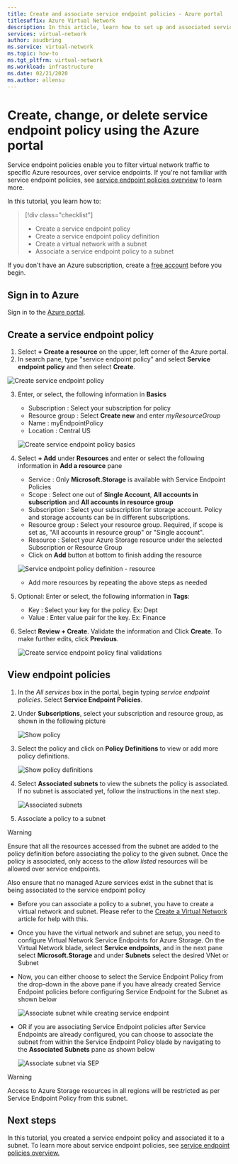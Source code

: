 ```yaml
---
title: Create and associate service endpoint policies - Azure portal
titlesuffix: Azure Virtual Network
description: In this article, learn how to set up and associated service endpoint policies using the Azure portal.
services: virtual-network
author: asudbring
ms.service: virtual-network
ms.topic: how-to
ms.tgt_pltfrm: virtual-network
ms.workload: infrastructure
ms.date: 02/21/2020
ms.author: allensu
---
```


# Create, change, or delete service endpoint policy using the Azure portal

Service endpoint policies enable you to filter virtual network traffic to specific Azure resources, over service endpoints. If you're not familiar with service endpoint policies, see [service endpoint policies overview](virtual-network-service-endpoint-policies-overview.md) to learn more.

 In this tutorial, you learn how to:

> [!div class="checklist"]
> * Create a service endpoint policy
> * Create a service endpoint policy definition
> * Create a virtual network with a subnet
> * Associate a service endpoint policy to a subnet

If you don't have an Azure subscription, create a [free account](https://azure.microsoft.com/free/?WT.mc_id=A261C142F) before you begin.

## Sign in to Azure 

Sign in to the [Azure portal](https://portal.azure.com).

## Create a service endpoint policy

1. Select **+ Create a resource** on the upper, left corner of the Azure portal.
2. In search pane, type "service endpoint policy" and select **Service endpoint policy** and then select **Create**.

![Create service endpoint policy](./media/virtual-network-service-endpoint-policies-portal/create-sep-resource.png)

3. Enter, or select, the following information in **Basics** 

   - Subscription   : Select your subscription for policy
   - Resource group : Select **Create new** and enter *myResourceGroup*
   - Name           : myEndpointPolicy
   - Location       : Central US
 
   ![Create service endpoint policy basics](./media/virtual-network-service-endpoint-policies-portal/create-sep-basics.png)

4. Select **+ Add** under **Resources** and enter or select the following information in **Add a resource** pane

   - Service        : Only **Microsoft.Storage** is available with Service Endpoint Policies
   - Scope          : Select one out of **Single Account**, **All accounts in  subscription** and **All accounts in resource group**
   - Subscription   : Select your subscription for storage account. Policy and storage accounts can be in different subscriptions.
   - Resource group : Select your resource group. Required, if  scope is set as, "All accounts in resource group" or "Single account".  
   - Resource       : Select your Azure Storage resource under the selected Subscription or Resource Group
   - Click on **Add** button at bottom to finish adding the resource

   ![Service endpoint policy definition - resource](./media/virtual-network-service-endpoint-policies-portal/create-sep-add-resource.png)

   - Add more resources by repeating the above steps as needed

5. Optional: Enter or select, the following information in **Tags**:
   
   - Key     : Select your key for the policy. Ex: Dept     
   - Value   : Enter value pair for the key. Ex: Finance

6. Select **Review + Create**. Validate the information and Click **Create**. To make further edits, click **Previous**. 

   ![Create service endpoint policy final validations](./media/virtual-network-service-endpoint-policies-portal/create-sep-review-create.png)
  
## View endpoint policies 

1. In the *All services* box in the portal, begin typing *service endpoint policies*. Select **Service Endpoint Policies**.
2. Under **Subscriptions**, select your subscription and resource group, as shown in the following picture

   ![Show policy](./media/virtual-network-service-endpoint-policies-portal/sep-view.png)
       
3. Select the policy and click on **Policy Definitions** to view or add more policy definitions.

   ![Show policy definitions](./media/virtual-network-service-endpoint-policies-portal/sep-policy-definition.png)

4. Select **Associated subnets** to view the subnets the policy is associated. If no subnet is associated yet, follow the instructions in the next step.

   ![Associated subnets](./media/virtual-network-service-endpoint-policies-portal/sep-associated-subnets.png)
 
5. Associate a policy to a subnet

>[!WARNING] 
> Ensure that all the resources accessed from the subnet are added to the policy definition before associating the policy to the given subnet. Once the policy is associated, only access to the *allow listed* resources will be allowed over service endpoints. 
>
> Also ensure that no managed Azure services exist in the subnet that is being associated to the service endpoint policy

- Before you can associate a policy to a subnet, you have to create a virtual network and subnet. Please refer to the [Create a Virtual Network](./quick-create-portal.md) article for help with this.

- Once you have the virtual network and subnet are setup, you need to configure Virtual Network Service Endpoints for Azure Storage. On the Virtual Network blade, select **Service endpoints**, and in the next pane select **Microsoft.Storage** and under **Subnets** select the desired VNet or Subnet

- Now, you can either choose to select the Service Endpoint Policy from the drop-down in the above pane if you have already created Service Endpoint policies before configuring Service Endpoint for the Subnet as shown below

    ![Associate subnet while creating service endpoint](./media/virtual-network-service-endpoint-policies-portal/vnet-config-service-endpoint-add-sep.png)

- OR if you are associating Service Endpoint policies after Service Endpoints are already configured, you can choose to associate the subnet from within the Service Endpoint Policy blade by navigating to the **Associated Subnets** pane as shown below

    ![Associate subnet via SEP](./media/virtual-network-service-endpoint-policies-portal/sep-edit-subnet-association.png)

>[!WARNING] 
>Access to Azure Storage resources in all regions will be restricted as per Service Endpoint Policy from this subnet.

## Next steps
In this tutorial, you created a service endpoint policy and associated it to a subnet. To learn more about service endpoint policies, see [service endpoint policies overview.](virtual-network-service-endpoint-policies-overview.md)
